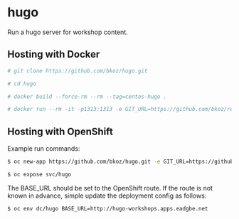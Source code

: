 # hugo

Run a hugo server for workshop content.

## Hosting with Docker

```bash
# git clone https://github.com/bkoz/hugo.git

# cd hugo

# docker build --force-rm --rm --tag=centos-hugo .

# docker run --rm -it -p1313:1313 -e GIT_URL=https://github.com/bkoz/redhatgov.github.io -e GIT_BRANCH=bkoz-dev -e APPEND_PORT=true -e BASE_URL=http://localhost centos-hugo
```

## Hosting with OpenShift

Example run commands:

```bash
$ oc new-app https://github.com/bkoz/hugo.git -e GIT_URL=https://github.com/bkoz/redhatgov.github.io.git -e GIT_BRANCH=bkoz-dev -e BASE_URL=http://hugo-workshops.apps.eadgbe.net

$ oc expose svc/hugo
```

The BASE_URL should be set to the OpenShift route. If the route is not known in advance, simple update the deployment config as follows:

```bash
$ oc env dc/hugo BASE_URL=http://hugo-workshops.apps.eadgbe.net
```

